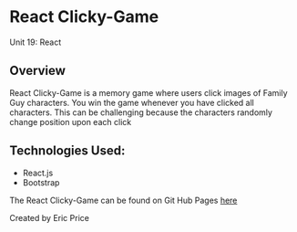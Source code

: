 # React Clicky-Game
Unit 19: React

<h2>Overview</h2>

  <p> React Clicky-Game is a memory game where users click images of Family Guy characters.  You win the game whenever you have clicked all characters. This can be challenging because the characters randomly change position upon each click</li>

## Technologies Used:
<ul>
  <li>React.js</li>
  <li>Bootstrap</li>
</ul>

<p>The React Clicky-Game can be found on Git Hub Pages <a href='https://ericjosprice.github.io/Clicky-Game/'>here</a></p>


<footer>Created by Eric Price</footer>